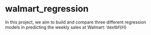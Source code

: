 # walmart_regression
In this project, we aim to build and compare three different regression models in predicting the weekly sales at Walmart: \textbf{H}
